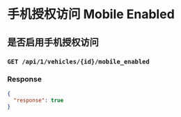 # 手机授权访问 Mobile Enabled
## 是否启用手机授权访问
### `GET /api/1/vehicles/{id}/mobile_enabled`
### Response
```json
{
  "response": true
}
```